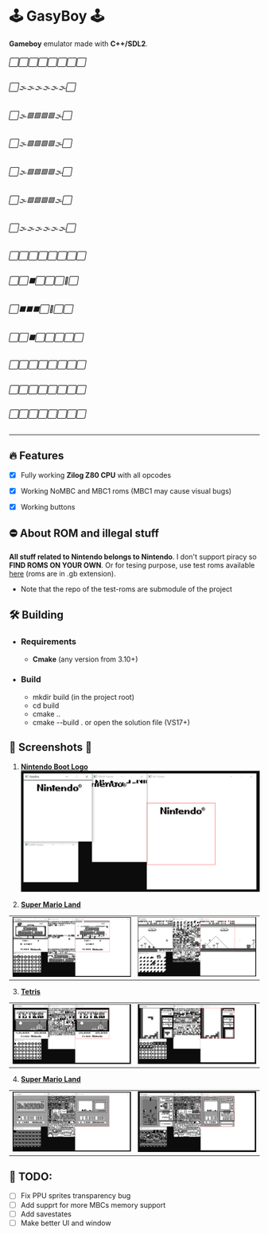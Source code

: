 # 🕹️ **GasyBoy** 🕹️
**Gameboy** emulator made with **C++/SDL2**.

###### ⬜⬜⬜⬜⬜⬜⬜⬜
###### ⬜🌫️🌫️🌫️🌫️🌫️🌫️⬜
###### ⬜🌫️🟩🟩🟩🟩🌫️⬜
###### ⬜🌫️🟩🟩🟩🟩🌫️⬜
###### ⬜🌫️🟩🟩🟩🟩🌫️⬜
###### ⬜🌫️🟩🟩🟩🟩🌫️⬜
###### ⬜🌫️🌫️🌫️🌫️🌫️🌫️⬜
###### ⬜⬜⬜⬜⬜⬜⬜⬜
###### ⬜⬜⬛⬜⬜⬜🔴⬜
###### ⬜⬛⬛⬛⬜🔴⬜⬜
###### ⬜⬜⬛⬜⬜⬜⬜⬜
###### ⬜⬜⬜⬜⬜⬜⬜⬜
###### ⬜⬜⬜⬜⬜⬜⬜⬜
###### ⬜⬜⬜⬜⬜⬜⬜⬜

-----

## 🔥 **Features**
- [x] Fully working **Zilog Z80 CPU** with all opcodes
- [x] Working NoMBC and MBC1 roms (MBC1 may cause visual bugs)
- [x] Working buttons


## ⛔ **About ROM and illegal stuff**

**All stuff related to Nintendo belongs to Nintendo**. I don't support piracy so **FIND ROMS ON YOUR OWN**. Or for tesing purpose, use test roms available [here](https://github.com/retrio/gb-test-roms) (roms are in .gb extension).
- Note that the repo of the test-roms are submodule of the project


## 🛠️ **Building**

 - ### **Requirements**
    - **Cmake** (any version from 3.10+)

 - ### **Build**
    - mkdir build (in the project root)
    - cd build
    - cmake ..
    - cmake --build . or open the solution file (VS17+)

## 📸 **Screenshots** 📸

1) **<u>Nintendo Boot Logo</u>**
![nintendo_boot_logo](./screenshots/nintendo_screen.png)

2) **<u>Super Mario Land</u>**

<table>
    <tr>
        <td>
            <img src="./screenshots/mario_land_1.png" />
        </td>
        <td>
            <img src="./screenshots/mario_land_2.png" />
        </td>
    </tr>
</table>

3) **<u>Tetris</u>**

<table>
    <tr>
        <td>
            <img src="./screenshots/tetris_1.png" />
        </td>
        <td>
            <img src="./screenshots/tetris_2.png" />
        </td>
    </tr>
</table>

4) **<u>Super Mario Land</u>**

<table>
    <tr>
        <td>
            <img src="./screenshots/dr_mario_1.png" />
        </td>
        <td>
            <img src="./screenshots/dr_mario_2.png" />
        </td>
    </tr>
</table>

## 📝 **TODO:**
- [ ] Fix PPU sprites transparency bug
- [ ] Add supprt for more MBCs memory support
- [ ] Add savestates
- [ ] Make better UI and window
